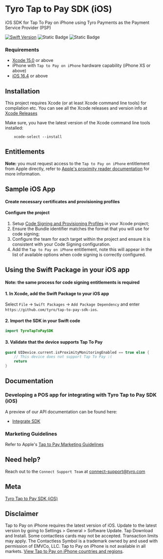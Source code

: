 # Tyro Tap to Pay SDK (iOS)
iOS SDK for Tap To Pay on iPhone using Tyro Payments as the Payment Service Provider (PSP)

[![Swift Version][swift-image]][swift-url]
![Static Badge](https://img.shields.io/badge/iOS-16.4+-purple)
![Static Badge](https://img.shields.io/badge/Xcode-15.0+-green)
<!-- [![License][license-image]][license-url] -->

### Requirements

- [Xcode 15.0](https://xcodereleases.com/?scope=release) or above
- iPhone with `Tap to Pay on iPhone` hardware capability (iPhone XS or above)
- [iOS 16.4][min-ios-version] or above

## Installation

This project requires Xcode (or at least Xcode command line tools) for compilation etc.
You can see all the Xcode releases and version info at [Xcode Releases](https://xcodereleases.com/?scope=release)

Make sure, you have the latest version of the Xcode command line tools installed:
```shell
    xcode-select --install
```

## Entitlements
**Note:** you must request access to the `Tap to Pay on iPhone` entitlement from Apple directly, refer to [Apple's proximity reader documentation](https://developer.apple.com/documentation/proximityreader/setting-up-the-entitlement-for-tap-to-pay-on-iphone) for more information.

## Sample iOS App

#### Create necessary certificates and provisioning profiles

#### Configure the project
1. Setup [Code Signing and Provisioning Profiles](https://help.apple.com/xcode/mac/11.4/index.html?localePath=en.lproj#/dev3a05256b8) in your Xcode project;
2. Ensure the Bundle identifier matches the format that you will use for code signing;
3. Configure the team for each target within the project and ensure it is consistent with your Code Signing configuration.
4. Add the `Tap to Pay on iPhone` entitlement, note this will appear in the list of available options when code signing is correctly configured.

## Using the Swift Package in your iOS app
#### Note: the same process for code signing entitlements is required

#### 1. In Xcode, add the Swift Package to your iOS app 
Select `File` -> `Swift Packages` -> `Add Package Dependency` and enter `https://github.com/tyro/tap-to-pay-sdk-ios`.

#### 2. Import the SDK in your Swift code
```swift
import TyroTapToPaySDK
```

#### 3. Validate that the device supports Tap To Pay
```swift 
guard UIDevice.current.isProximityMonitoringEnabled == true else {
    // This device does not support Tap To Pay :(
    return
}
```

## Documentation 
### Developing a POS app for integrating with Tyro Tap to Pay SDK (iOS)
A preview of our API documentation can be found here:
- [Integrate SDK](https://preview.redoc.ly/tyro-connect/pla-5831/pos/tap-to-pay/iphone/integrate-sdk/)

### Marketing Guidelines
Refer to Apple's [Tap to Pay Marketing Guidelines]

## Need help?
Reach out to the `Connect Support Team` at [connect-support@tyro.com](mailto:connect-support@tyro.com)

## Meta
[Tyro Tap to Pay SDK (iOS)][repo-url]

## Disclaimer
Tap to Pay on iPhone requires the latest version of iOS. Update to the latest version by going to Settings > General > Software Update. Tap Download and Install. Some contactless cards may not be accepted. Transaction limits may apply. The Contactless Symbol is a trademark owned by and used with permission of EMVCo, LLC. Tap to Pay on iPhone is not available in all markets. [View Tap to Pay on iPhone countries and regions](https://developer.apple.com/tap-to-pay/regions/).

[swift-image]:https://img.shields.io/badge/swift-5.9-blue.svg (Swift 5.9 or newer)
[swift-url]:https://swift.org/ (Swift Programming Language)
[ios-image]:https://img.shields.io/badge/iOS-000000?style=for-the-badge&logo=ios&logoColor=white
[repo-url]:https://github.com/tyro/tyro-tap-to-pay-sdk-ios (Tyro Tap to Pay SDK iOS GitHub Repository)
[Tap to Pay Marketing Guidelines]:https://developer.apple.com/tap-to-pay/marketing-guidelines/ 
[min-ios-version]: https://developer.apple.com/documentation/ios-ipados-release-notes/ios-ipados-16_4-release-notes (iOS 16.4)
[min-ios-image]: https://img.shields.io/badge/iOS-16.4-purple (iOS 16.4)
